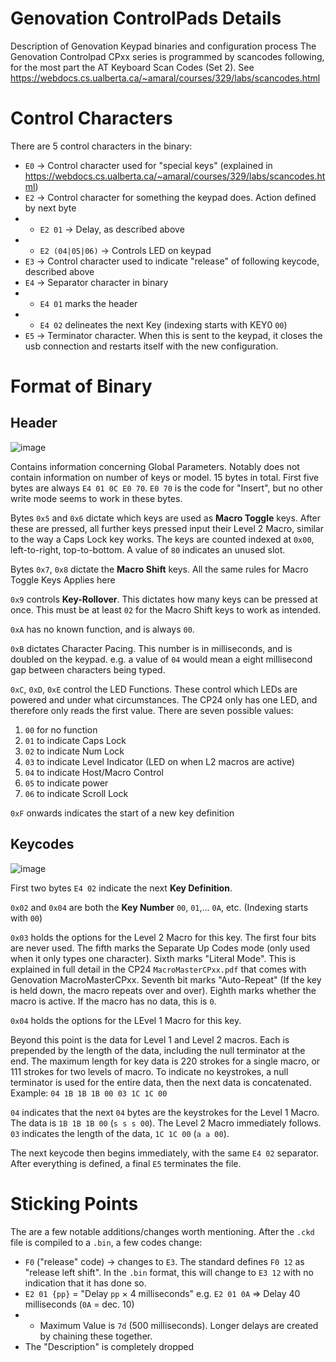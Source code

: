 # Genovation ControlPads Details
Description of Genovation Keypad binaries and configuration process
The Genovation Controlpad CPxx series is programmed by scancodes following, for the most part the AT Keyboard Scan Codes (Set 2). See https://webdocs.cs.ualberta.ca/~amaral/courses/329/labs/scancodes.html

# Control Characters
There are 5 control characters in the binary:
* `E0` -> Control character used for "special keys" (explained in https://webdocs.cs.ualberta.ca/~amaral/courses/329/labs/scancodes.html)
* `E2` -> Control character for something the keypad does. Action defined by next byte
* * `E2 01` -> Delay, as described above
* * `E2 (04|05|06)` -> Controls LED on keypad
* `E3` -> Control character used to indicate "release" of following keycode, described above
* `E4` -> Separator character in binary
* * `E4 01` marks the header
* * `E4 02` delineates the next Key (indexing starts with KEY0 `00`)
* `E5` -> Terminator character. When this is sent to the keypad, it closes the usb connection and restarts itself with the new configuration.

# Format of Binary
## Header
![image](https://user-images.githubusercontent.com/49806198/121860320-97049300-ccad-11eb-8af4-c5dbdf97658e.png)

Contains information concerning Global Parameters. Notably does not contain information on number of keys or model.
15 bytes in total. First five bytes are always `E4 01 0C E0 70`. `E0 70` is the code for "Insert", but no other write mode seems to work in these bytes.


Bytes `0x5` and `0x6` dictate which keys are used as **Macro Toggle** keys. After these are pressed, all further keys pressed input their Level 2 Macro, similar to the way a Caps Lock key works. The keys are counted indexed at `0x00`, left-to-right, top-to-bottom. A value of `80` indicates an unused slot.

Bytes `0x7`, `0x8` dictate the **Macro Shift** keys. All the same rules for Macro Toggle Keys Applies here

`0x9` controls **Key-Rollover**. This dictates how many keys can be pressed at once. This must be at least `02` for the Macro Shift keys to work as intended.

`0xA` has no known function, and is always `00`.

`0xB` dictates Character Pacing. This number is in milliseconds, and is doubled on the keypad. e.g. a value of `04` would mean a eight millisecond gap between characters being typed.

`0xC`, `0xD`, `0xE` control the LED Functions. These control which LEDs are powered and under what circumstances. The CP24 only has one LED, and therefore only reads the first value. There are seven  possible values:
1. `00` for no function
2. `01` to indicate Caps Lock
3. `02` to indicate Num Lock
4. `03` to indicate Level Indicator (LED on when L2 macros are active)
5. `04` to indicate Host/Macro Control
6. `05` to indicate power
7. `06` to indicate Scroll Lock

`0xF` onwards indicates the start of a new key definition

## Keycodes
![image](https://user-images.githubusercontent.com/49806198/121881780-8b709680-ccc4-11eb-9b6c-33c117ea7a61.png)

First two bytes `E4 02` indicate the next **Key Definition**.

`0x02` and `0x04` are both the **Key Number** `00`, `01`,... `0A`, etc. (Indexing starts with `00`)

`0x03` holds the options for the Level 2 Macro for this key. The first four bits are never used. The fifth marks the Separate Up Codes mode (only used when it only types one character). Sixth marks "Literal Mode". This is explained in full detail in the CP24 `MacroMasterCPxx.pdf` that comes with Genovation MacroMasterCPxx. Seventh bit marks "Auto-Repeat" (If the key is held down, the macro repeats over and over). Eighth marks whether the macro is active. If the macro has no data, this is `0`.

`0x04` holds the options for the LEvel 1 Macro for this key.

Beyond this point is the data for Level 1 and Level 2 macros. Each is prepended by the length of the data, including the null terminator at the end. The maximum length for key data is 220 strokes for a single macro, or 111 strokes for two levels of macro. To indicate no keystrokes, a null terminator is used for the entire data, then the next data is concatenated.
Example:
`04 1B 1B 1B 00 03 1C 1C 00`

`04` indicates that the next `04` bytes are the keystrokes for the Level 1 Macro. The data is `1B 1B 1B 00` (`s s s 00`).
The Level 2 Macro immediately follows. `03` indicates the length of the data, `1C 1C 00` (`a a 00`).

The next keycode then begins immediately, with the same `E4 02` separator. After everything is defined, a final `E5` terminates the file.

# Sticking Points
The are a few notable additions/changes worth mentioning. After the `.ckd` file is compiled to a `.bin`, a few codes change:
 * `F0` ("release" code) -> changes to `E3`. The standard defines `F0 12` as "release left shift". In the `.bin` format, this will change to `E3 12` with no indication that it has done so.
 * `E2 01 {pp}` = "Delay `pp` × 4 milliseconds" e.g. `E2 01 0A` => Delay 40 milliseconds (`0A` = dec. 10)
 * * Maximum Value is `7d` (500 milliseconds). Longer delays are created by chaining these together.
 * The "Description" is completely dropped
